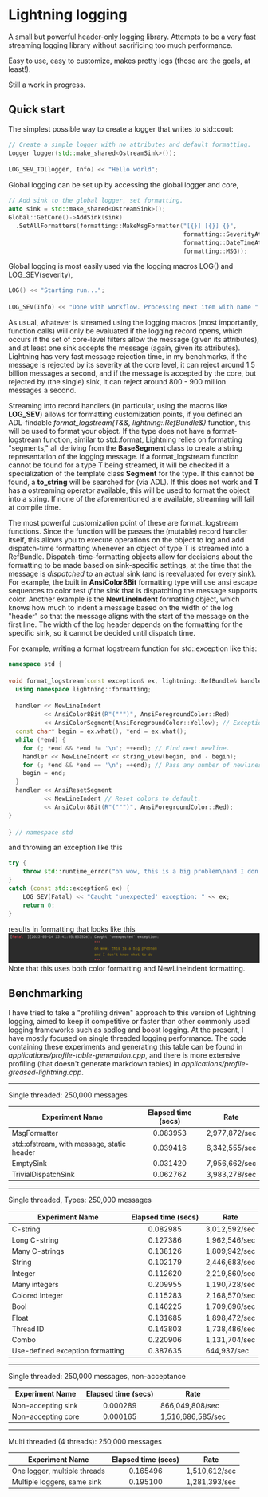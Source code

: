 # Lightning logging

A small but powerful header-only logging library. Attempts to be a very fast streaming logging library without
sacrificing too much performance.

Easy to use, easy to customize, makes pretty logs (those are the goals, at least!).

Still a work in progress.

## Quick start

The simplest possible way to create a logger that writes to std::cout:
```C++
// Create a simple logger with no attributes and default formatting.
Logger logger(std::make_shared<OstreamSink>());

LOG_SEV_TO(logger, Info) << "Hello world";
```

Global logging can be set up by accessing the global logger and core,
```C++
// Add sink to the global logger, set formatting.
auto sink = std::make_shared<OstreamSink>();
Global::GetCore()->AddSink(sink)
  .SetAllFormatters(formatting::MakeMsgFormatter("[{}] [{}] {}",
                                                 formatting::SeverityAttributeFormatter{},
                                                 formatting::DateTimeAttributeFormatter{},
                                                 formatting::MSG));
```
Global logging is most easily used via the logging macros LOG() and LOG_SEV(severity),
```C++
LOG() << "Starting run...";

LOG_SEV(Info) << "Done with workflow. Processing next item with name " << item.GetName() << ".";
```

As usual, whatever is streamed using the logging macros (most importantly, function calls) will only be evaluated if the
logging record opens, which occurs if the set of core-level filters allow the message (given its attributes), and at
least one sink accepts the message (again, given its attributes). Lightning has very fast message rejection time, in my
benchmarks, if the message is rejected by its severity at the core level, it can reject around 1.5 billion messages a
second, and if the message is accepted by the core, but rejected by (the single) sink, it can reject around 800 - 900
million messages a second.

Streaming into record handlers (in particular, using the macros like **LOG_SEV**) allows for formatting customization
points, if you defined an ADL-findable *format_logstream(T&&, lightning::RefBundle&)* function, this will be used to
format your object. If the type does not have a format-logstream function, similar to std::format, Lightning relies on
formatting "segments," all deriving from the **BaseSegment** class to create a string representation of the logging
message. If a format_logstream function cannot be found for a type **T** being streamed, it will be checked if a
specialization of the template class **Segment** for the type. If this cannot be found, a **to_string** will be searched
for (via ADL). If this does not work and **T** has a ostreaming operator available, this will be used to format the
object into a string. If none of the aforementioned are available, streaming will fail at compile time.

The most powerful customization point of these are format_logstream functions. Since the function will be passes the
(mutable) record handler itself, this allows you to execute operations on the object to log and add dispatch-time
formatting whenever an object of type T is streamed into a RefBundle. Dispatch-time-formatting objects allow for
decisions about the formatting to be made based on sink-specific settings, at the time that the message is *dispatched*
to an actual sink (and is reevaluated for every sink). For example, the built in **AnsiColor8Bit** formatting type will
use ansi escape sequences to color test *if* the sink that is dispatching the message supports color. Another example is
the **NewLineIndent** formatting object, which knows how much to indent a message based on the width of the log "header"
so that the message aligns with the start of the message on the first line. The width of the log header depends on the
formatting for the specific sink, so it cannot be decided until dispatch time.

For example, writing a format logstream function for std::exception like this:
```C++
namespace std {

void format_logstream(const exception& ex, lightning::RefBundle& handler) {
  using namespace lightning::formatting;

  handler << NewLineIndent
          << AnsiColor8Bit(R"(""")", AnsiForegroundColor::Red)
          << AnsiColorSegment(AnsiForegroundColor::Yellow); // Exception in yellow.
  const char* begin = ex.what(), *end = ex.what();
  while (*end) {
    for (; *end && *end != '\n'; ++end); // Find next newline.
    handler << NewLineIndent << string_view(begin, end - begin);
    for (; *end && *end == '\n'; ++end); // Pass any number of newlines.
    begin = end;
  }
  handler << AnsiResetSegment
          << NewLineIndent // Reset colors to default.
          << AnsiColor8Bit(R"(""")", AnsiForegroundColor::Red);
}

} // namespace std
```
and throwing an exception like this
```C++
try {
    throw std::runtime_error("oh wow, this is a big problem\nand I don't know what to do");
}
catch (const std::exception& ex) {
    LOG_SEV(Fatal) << "Caught 'unexpected' exception: " << ex;
    return 0;
}
```
results in formatting that looks like this
![Alt text](./images/formatted-exception.png)
Note that this uses both color formatting and NewLineIndent formatting.

## Benchmarking

I have tried to take a "profiling driven" approach to this version of Lightning logging, aimed to keep it competitive or
faster than other commonly used logging frameworks such as spdlog and boost logging. At the present, I have mostly
focused on single threaded logging performance. The code containing these experiments and generating this table can be
found in *applications/profile-table-generation.cpp*, and there is more extensive profiling (that doesn't generate markdown tables)
in *applications/profile-greased-lightning.cpp*.

******************************************************************************************

Single threaded: 250,000 messages

| Experiment Name                            |Elapsed time (secs)     |Rate               |
|--------------------------------------------|:----------------------:|-------------------|
|MsgFormatter                                |0.083953                |2,977,872/sec      |
|std::ofstream, with message, static header  |0.039416                |6,342,555/sec      |
|EmptySink                                   |0.031420                |7,956,662/sec      |
|TrivialDispatchSink                         |0.062762                |3,983,278/sec      |

******************************************************************************************

Single threaded, Types: 250,000 messages

| Experiment Name                            |Elapsed time (secs)     |Rate               |
|--------------------------------------------|:----------------------:|-------------------|
|C-string                                    |0.082985                |3,012,592/sec      |
|Long C-string                               |0.127386                |1,962,546/sec      |
|Many C-strings                              |0.138126                |1,809,942/sec      |
|String                                      |0.102179                |2,446,683/sec      |
|Integer                                     |0.112620                |2,219,860/sec      |
|Many integers                               |0.209955                |1,190,728/sec      |
|Colored Integer                             |0.115283                |2,168,570/sec      |
|Bool                                        |0.146225                |1,709,696/sec      |
|Float                                       |0.131685                |1,898,472/sec      |
|Thread ID                                   |0.143803                |1,738,486/sec      |
|Combo                                       |0.220906                |1,131,704/sec      |
|Use-defined exception formatting            |0.387635                |644,937/sec        |

******************************************************************************************

Single threaded: 250,000 messages, non-acceptance

| Experiment Name                            |Elapsed time (secs)     |Rate               |
|--------------------------------------------|:----------------------:|-------------------|
|Non-accepting sink                          |0.000289                |866,049,808/sec    |
|Non-accepting core                          |0.000165                |1,516,686,585/sec  |

******************************************************************************************

Multi threaded (4 threads): 250,000 messages

| Experiment Name                            |Elapsed time (secs)     |Rate               |
|--------------------------------------------|:----------------------:|-------------------|
|One logger, multiple threads                |0.165496                |1,510,612/sec      |
|Multiple loggers, same sink                 |0.195100                |1,281,393/sec      |
